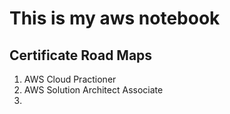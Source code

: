 # This is my aws notebook

## Certificate Road Maps
1. AWS Cloud Practioner
2. AWS Solution Architect Associate
3. 
